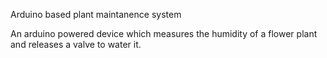 Arduino based plant maintanence system

An arduino powered device which measures the humidity of a flower plant and releases a valve to water it.
